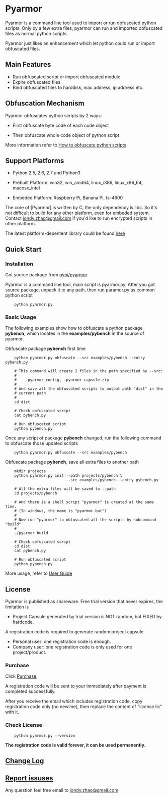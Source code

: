 # Pyarmor

Pyarmor is a command line tool used to import or run obfuscated python
scripts. Only by a few extra files, pyarmor can run and imported
obfuscated files as normal python scripts.

Pyarmor just likes an enhancement which let python could run or import
obfuscated files.

## Main Features

- Run obfuscated script or import obfuscated module
- Expire obfuscated files
- Bind obfuscated files to harddisk, mac address, ip address etc.

## Obfuscation Mechanism

Pyarmor obfuscates python scripts by 2 ways:

* First obfuscate byte code of each code object

* Then obfuscate whole code object of python script

More information refer to [How to obfuscate python scripts](src/mechanism.md)

## Support Platforms

- Python 2.5, 2.6, 2.7 and Python3

- Prebuilt Platform: win32, win_amd64, linux_i386, linux_x86_64, macosx_intel

- Embeded Platform: Raspberry Pi, Banana Pi, ts-4600

The core of [Pyarmor] is written by C, the only dependency is libc. So
it's not difficult to build for any other platform, even for embeded
system. Contact <jondy.zhao@gmail.com> if you'd like to run encrypted
scripts in other platform.

The latest platform-depentent library could be
found [here](http://pyarmor.dashingsoft.com/downloads/platforms)

## Quick Start

### Installation

Got source package from [pypi/pyarmor](https://pypi.python.org/pypi/pyarmor)

Pyarmor is a command line tool, main script is pyarmor.py. After you
got source package, unpack it to any path, then run paramor.py as
common python script

```
    python pyarmor.py
```

### Basic Usage

The following examples show how to obfuscate a python package
**pybench**, which locates in the **examples/pybench** in the source
of pyarmor.

Obfuscate package **pybench** first time

```
    python pyarmor.py obfuscate --src examples/pybench --entry pybench.py

    # This command will create 2 files in the path specified by --src:
    #
    #    .pyarmor_config, .pyarmor_capsule.zip
    #
    # And save all the obfuscated scripts to output path "dist" in the
    # current path
    #
    cd dist
    
    # Check obfuscated script
    cat pybench.py
    
    # Run obfuscated script
    python pybench.py
```

Once any script of package **pybench** changed, run the following
command to obfuscate those updated scripts

```
    python pyarmor.py obfuscate --src examples/pybench
```

Obfuscate package **pybench**, save all extra files to another path

```
    mkdir projects
    python pyarmor.py init --path projects/pybench \
                           --src examples/pybench --entry pybench.py
                           
    # All the extra files will be saved to --path
    cd projects/pybench
    
    # And there is a shell script "pyarmor" is created at the same time.
    # (In windows, the name is "pyarmor.bat")
    #
    # Now run "pyarmor" to obfuscated all the scripts by subcommand "build"
    #
    ./pyarmor build
    
    # Check obfuscated script
    cd dist
    cat pybench.py
    
    # Run obfuscated script
    python pybench.py
```

More usage, refer to [User Guide](src/user-guide.md)

## License

Pyarmor is published as shareware. Free trial version that never expires, the limitation is

- Project Capsule generated by trial version is NOT random, but FIXED by hardcode.

A registration code is required to generate random project capsule.

- Personal user: one registration code is enough.
- Company user: one registration code is only used for one project/product.

### Purchase

Click [Purchase](https://shopper.mycommerce.com/checkout/cart/add/55259-1),

A registration code will be sent to your immediately after payment is completed successfully.

After you receive the email which includes registration code, copy
registration code only (no newline), then replace the content of
"license.lic" with it.

### Check License

```
    python pyarmor.py --version
```

**The registration code is valid forever, it can be used permanently.**

## [Change Log](ChangeLog.rst)

## [Report issuses](https://github.com/dashingsoft/pyarmor/issues)

Any question feel free email to <jondy.zhao@gmail.com>
